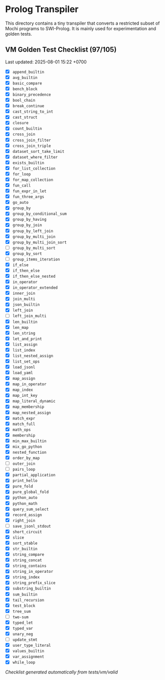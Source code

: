 # Prolog Transpiler

This directory contains a tiny transpiler that converts a restricted subset of Mochi programs to SWI-Prolog. It is mainly used for experimentation and golden tests.

## VM Golden Test Checklist (97/105)
Last updated: 2025-08-01 15:22 +0700
- [x] `append_builtin`
- [x] `avg_builtin`
- [x] `basic_compare`
- [x] `bench_block`
- [x] `binary_precedence`
- [x] `bool_chain`
- [x] `break_continue`
- [x] `cast_string_to_int`
- [x] `cast_struct`
- [x] `closure`
- [x] `count_builtin`
- [x] `cross_join`
- [x] `cross_join_filter`
- [x] `cross_join_triple`
- [x] `dataset_sort_take_limit`
- [x] `dataset_where_filter`
- [x] `exists_builtin`
- [x] `for_list_collection`
- [x] `for_loop`
- [x] `for_map_collection`
- [x] `fun_call`
- [x] `fun_expr_in_let`
- [x] `fun_three_args`
- [x] `go_auto`
- [x] `group_by`
- [x] `group_by_conditional_sum`
- [x] `group_by_having`
- [x] `group_by_join`
- [x] `group_by_left_join`
- [x] `group_by_multi_join`
- [x] `group_by_multi_join_sort`
- [ ] `group_by_multi_sort`
- [x] `group_by_sort`
- [ ] `group_items_iteration`
- [x] `if_else`
- [x] `if_then_else`
- [x] `if_then_else_nested`
- [x] `in_operator`
- [x] `in_operator_extended`
- [x] `inner_join`
- [x] `join_multi`
- [x] `json_builtin`
- [x] `left_join`
- [ ] `left_join_multi`
- [x] `len_builtin`
- [x] `len_map`
- [x] `len_string`
- [x] `let_and_print`
- [x] `list_assign`
- [x] `list_index`
- [x] `list_nested_assign`
- [x] `list_set_ops`
- [x] `load_jsonl`
- [x] `load_yaml`
- [x] `map_assign`
- [x] `map_in_operator`
- [x] `map_index`
- [x] `map_int_key`
- [x] `map_literal_dynamic`
- [x] `map_membership`
- [x] `map_nested_assign`
- [x] `match_expr`
- [x] `match_full`
- [x] `math_ops`
- [x] `membership`
- [x] `min_max_builtin`
- [x] `mix_go_python`
- [x] `nested_function`
- [x] `order_by_map`
- [ ] `outer_join`
- [ ] `pairs_loop`
- [x] `partial_application`
- [x] `print_hello`
- [x] `pure_fold`
- [x] `pure_global_fold`
- [x] `python_auto`
- [x] `python_math`
- [x] `query_sum_select`
- [x] `record_assign`
- [x] `right_join`
- [ ] `save_jsonl_stdout`
- [x] `short_circuit`
- [x] `slice`
- [x] `sort_stable`
- [x] `str_builtin`
- [x] `string_compare`
- [x] `string_concat`
- [x] `string_contains`
- [x] `string_in_operator`
- [x] `string_index`
- [x] `string_prefix_slice`
- [x] `substring_builtin`
- [x] `sum_builtin`
- [x] `tail_recursion`
- [x] `test_block`
- [x] `tree_sum`
- [ ] `two-sum`
- [x] `typed_let`
- [x] `typed_var`
- [x] `unary_neg`
- [ ] `update_stmt`
- [x] `user_type_literal`
- [x] `values_builtin`
- [x] `var_assignment`
- [x] `while_loop`

*Checklist generated automatically from tests/vm/valid*